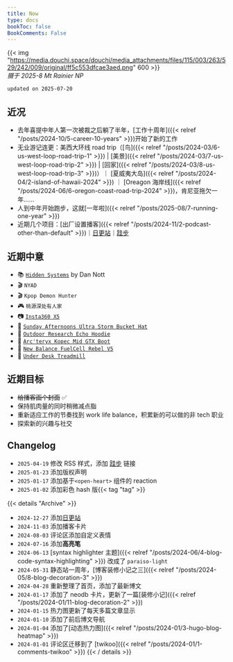 ```yaml
---
title: Now
type: docs
bookToc: false
BookComments: False
---
```

{{< img "https://media.douchi.space/douchi/media_attachments/files/115/003/263/529/242/009/original/ff5c553dfcae3aed.png" 600 >}} \
*摄于 2025-8 Mt Rainier NP* 

`updated on 2025-07-20`

## 近况 
- 去年喜提中年人第一次被裁之后躺了半年，[工作十周年]({{< relref "/posts/2024-10/5-career-10-years" >}})开始了新的工作
- 无业游记连更：美西大环线 road trip（[鸟]({{< relref "/posts/2024-03/6-us-west-loop-road-trip-1" >}}) | [美景]({{< relref "/posts/2024-03/7-us-west-loop-road-trip-2" >}}) | [回家]({{< relref "/posts/2024-03/8-us-west-loop-road-trip-3" >}})）｜ [夏威夷大岛]({{< relref "/posts/2024-04/2-island-of-hawaii-2024" >}}) ｜ [Oreagon 海岸线]({{< relref "/posts/2024-06/6-oregon-coast-road-trip-2024" >}})，肯尼亚拖欠一年……
- 人到中年开始跑步，这就[一年啦]({{< relref "/posts/2025-08/7-running-one-year" >}})
- 近期几个项目：[出厂设置播客]({{< relref "/posts/2024-11/2-podcast-other-than-default" >}})｜[日更站](https://daily.douchi.space?utm_source=blog.douchi.space)｜[跬步](https://steps.douchi.space?utm_source=blog)

## 近期中意
- 📚 [`Hidden Systems`](https://amzn.to/424kMUT) by Dan Nott
- 🎬 `NYAD`
- 🎬 `Kpop Demon Hunter`
- 🎮 `桃源深处有人家`
- 📷 [`Insta360 X5`](https://amzn.to/4mTnNje)
- 👒 [`Sunday Afternoons Ultra Storm Bucket Hat`](https://amzn.to/3H60rYp)
- 🧥 [`Outdoor Research Echo Hoodie`](https://amzn.to/3GWgN5t)
- 🥾 [`Arc'teryx Kopec Mid GTX Boot`](https://amzn.to/43TzH5O)
- 👟 [`New Balance FuelCell Rebel V5`](https://amzn.to/4g3GG0h)
- 🚶 [`Under Desk Treadmill`](https://amzn.to/4mrZqcD)

## 近期目标
- ~~给播客画个封面~~ ✅
- 保持肌肉量的同时稍微减点脂
- 重新适应工作的节奏找到 work life balance，积累新的可以做的非 tech 职业
- 探索新的兴趣与社交

## Changelog
- `2025-04-19` 修改 RSS 样式，添加 [跬步](https://steps.douchi.space?utm_source=blog) 链接
- `2025-01-23` 添加版权声明
- `2025-01-17` 添加基于`<open-heart>` 组件的 reaction
- `2025-01-02` 添加彩色 hash 版{{< tag "tag" >}}

{{< details "Archive" >}}
- `2024-12-27` 添加[日更站](https://daily.douchi.space?utm_source=blog)
- `2024-11-03` 添加播客卡片
- `2024-08-03` 评论区添加自定义表情
- `2024-07-16` 添加**高亮笔**
- `2024-06-13` [syntax highlighter 主题]({{< relref "/posts/2024-06/4-blog-code-syntax-highlighting" >}}) 改成了 `paraiso-light`
- `2024-05-31` 静态站一周年，[博客装修小记之三]({{< relref "/posts/2024-05/8-blog-decoration-3" >}})
- `2024-04-28` 重新整理了首页，添加了最新博文
- `2024-01-17` 添加了 neodb 卡片，更新了一篇[装修小记]({{< relref "/posts/2024-01/11-blog-decoration-2" >}})
- `2024-01-15` 热力图更新了每天多篇文章显示
- `2024-01-10` 添加了前后博文导航 
- `2024-01-04` 添加了[动态热力图]({{< relref "/posts/2024-01/3-hugo-blog-heatmap" >}}) 
- `2024-01-01` 评论区迁移到了 [twikoo]({{< relref "/posts/2024-01/1-comments-twikoo" >}}) 
{{< / details >}}